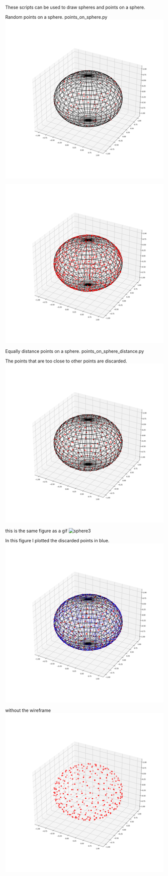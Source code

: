 These scripts can be used to draw spheres and points on a sphere.

Random points on a sphere.
points_on_sphere.py
![sphere1](media/Sphere_points_200.png)

![sphere2](media/Sphere_points_1000.png)


Equally distance points on a sphere.
points_on_sphere_distance.py

The points that are too close to other points are discarded.
![sphere3](media/Sphere_distance_points_3000_real_306.png)

this is the same figure as a gif
![sphere3](media_gif/Sphere_distance_points_3000_real_306.gif)


In this figure I plotted the discarded points in blue.
![sphere4](media/Sphere_distance_points_3000_real_303.png)


without the wireframe
![sphere5](media/Sphere_distance_points_3000_real_301_s8418.png)
